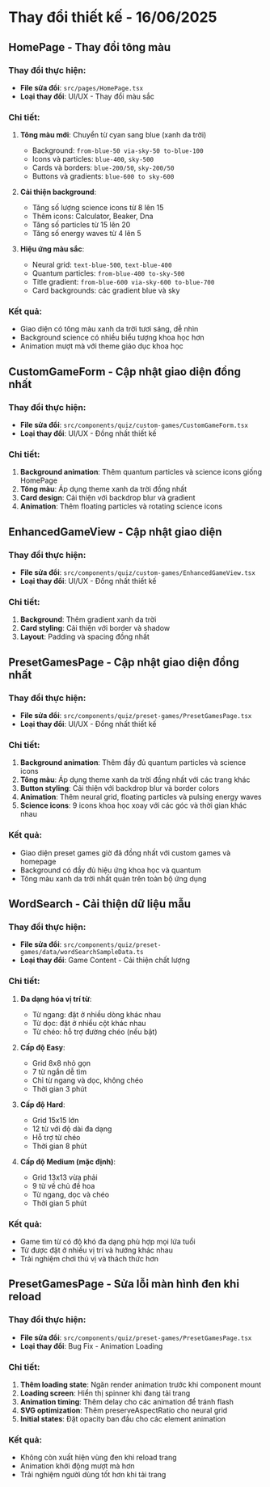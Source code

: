 
# Thay đổi thiết kế - 16/06/2025

## HomePage - Thay đổi tông màu

### Thay đổi thực hiện:
- **File sửa đổi**: `src/pages/HomePage.tsx`
- **Loại thay đổi**: UI/UX - Thay đổi màu sắc

### Chi tiết:
1. **Tông màu mới**: Chuyển từ cyan sang blue (xanh da trời)
   - Background: `from-blue-50 via-sky-50 to-blue-100`
   - Icons và particles: `blue-400`, `sky-500`
   - Cards và borders: `blue-200/50`, `sky-200/50`
   - Buttons và gradients: `blue-600 to sky-600`

2. **Cải thiện background**:
   - Tăng số lượng science icons từ 8 lên 15
   - Thêm icons: Calculator, Beaker, Dna
   - Tăng số particles từ 15 lên 20
   - Tăng số energy waves từ 4 lên 5

3. **Hiệu ứng màu sắc**:
   - Neural grid: `text-blue-500`, `text-blue-400`
   - Quantum particles: `from-blue-400 to-sky-500`
   - Title gradient: `from-blue-600 via-sky-600 to-blue-700`
   - Card backgrounds: các gradient blue và sky

### Kết quả:
- Giao diện có tông màu xanh da trời tươi sáng, dễ nhìn
- Background science có nhiều biểu tượng khoa học hơn
- Animation mượt mà với theme giáo dục khoa học

## CustomGameForm - Cập nhật giao diện đồng nhất

### Thay đổi thực hiện:
- **File sửa đổi**: `src/components/quiz/custom-games/CustomGameForm.tsx`
- **Loại thay đổi**: UI/UX - Đồng nhất thiết kế

### Chi tiết:
1. **Background animation**: Thêm quantum particles và science icons giống HomePage
2. **Tông màu**: Áp dụng theme xanh da trời đồng nhất
3. **Card design**: Cải thiện với backdrop blur và gradient
4. **Animation**: Thêm floating particles và rotating science icons

## EnhancedGameView - Cập nhật giao diện

### Thay đổi thực hiện:
- **File sửa đổi**: `src/components/quiz/custom-games/EnhancedGameView.tsx`
- **Loại thay đổi**: UI/UX - Đồng nhất thiết kế

### Chi tiết:
1. **Background**: Thêm gradient xanh da trời
2. **Card styling**: Cải thiện với border và shadow
3. **Layout**: Padding và spacing đồng nhất

## PresetGamesPage - Cập nhật giao diện đồng nhất

### Thay đổi thực hiện:
- **File sửa đổi**: `src/components/quiz/preset-games/PresetGamesPage.tsx`
- **Loại thay đổi**: UI/UX - Đồng nhất thiết kế

### Chi tiết:
1. **Background animation**: Thêm đầy đủ quantum particles và science icons
2. **Tông màu**: Áp dụng theme xanh da trời đồng nhất với các trang khác
3. **Button styling**: Cải thiện với backdrop blur và border colors
4. **Animation**: Thêm neural grid, floating particles và pulsing energy waves
5. **Science icons**: 9 icons khoa học xoay với các góc và thời gian khác nhau

### Kết quả:
- Giao diện preset games giờ đã đồng nhất với custom games và homepage
- Background có đầy đủ hiệu ứng khoa học và quantum
- Tông màu xanh da trời nhất quán trên toàn bộ ứng dụng

## WordSearch - Cải thiện dữ liệu mẫu

### Thay đổi thực hiện:
- **File sửa đổi**: `src/components/quiz/preset-games/data/wordSearchSampleData.ts`
- **Loại thay đổi**: Game Content - Cải thiện chất lượng

### Chi tiết:
1. **Đa dạng hóa vị trí từ**:
   - Từ ngang: đặt ở nhiều dòng khác nhau
   - Từ dọc: đặt ở nhiều cột khác nhau  
   - Từ chéo: hỗ trợ đường chéo (nếu bật)

2. **Cấp độ Easy**:
   - Grid 8x8 nhỏ gọn
   - 7 từ ngắn dễ tìm
   - Chỉ từ ngang và dọc, không chéo
   - Thời gian 3 phút

3. **Cấp độ Hard**:
   - Grid 15x15 lớn
   - 12 từ với độ dài đa dạng
   - Hỗ trợ từ chéo
   - Thời gian 8 phút

4. **Cấp độ Medium (mặc định)**:
   - Grid 13x13 vừa phải
   - 9 từ về chủ đề hoa
   - Từ ngang, dọc và chéo
   - Thời gian 5 phút

### Kết quả:
- Game tìm từ có độ khó đa dạng phù hợp mọi lứa tuổi
- Từ được đặt ở nhiều vị trí và hướng khác nhau
- Trải nghiệm chơi thú vị và thách thức hơn

## PresetGamesPage - Sửa lỗi màn hình đen khi reload

### Thay đổi thực hiện:
- **File sửa đổi**: `src/components/quiz/preset-games/PresetGamesPage.tsx`
- **Loại thay đổi**: Bug Fix - Animation Loading

### Chi tiết:
1. **Thêm loading state**: Ngăn render animation trước khi component mount
2. **Loading screen**: Hiển thị spinner khi đang tải trang
3. **Animation timing**: Thêm delay cho các animation để tránh flash
4. **SVG optimization**: Thêm preserveAspectRatio cho neural grid
5. **Initial states**: Đặt opacity ban đầu cho các element animation

### Kết quả:
- Không còn xuất hiện vùng đen khi reload trang
- Animation khởi động mượt mà hơn
- Trải nghiệm người dùng tốt hơn khi tải trang
